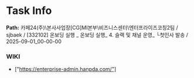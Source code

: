 # Task Info

**Path:** 카페24(주)\본사사업장\[CG]MI본부\비즈니스센터\엔터프라이즈코칭2팀 / sjbaek / [332102] 온보딩 실행 _ 온보딩 실행_ 4. 슬랙 및 채널 운영_ └첫인사 발송 / 2025-09-01_00-00-00

### WIKI
- ["https://enterprise-admin.hanpda.com/"]

